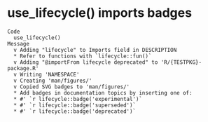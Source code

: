 # use_lifecycle() imports badges

    Code
      use_lifecycle()
    Message
      v Adding "lifecycle" to Imports field in DESCRIPTION
      * Refer to functions with `lifecycle::fun()`
      v Adding "@importFrom lifecycle deprecated" to 'R/{TESTPKG}-package.R'
      v Writing 'NAMESPACE'
      v Creating 'man/figures/'
      v Copied SVG badges to 'man/figures/'
      * Add badges in documentation topics by inserting one of:
      * #' `r lifecycle::badge('experimental')`
      * #' `r lifecycle::badge('superseded')`
      * #' `r lifecycle::badge('deprecated')`

